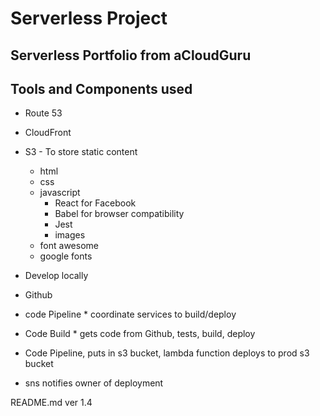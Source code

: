 # Serverless Project

## Serverless Portfolio from aCloudGuru

## Tools and Components used
* Route 53
* CloudFront
* S3 - To store static content
  * html
  * css
  * javascript
    * React for Facebook
    * Babel for browser compatibility
    * Jest
    * images
  * font awesome
  * google fonts

* Develop locally
* Github
* code Pipeline * coordinate services to build/deploy
* Code Build * gets code from Github, tests, build, deploy
* Code Pipeline, puts in s3 bucket, lambda function deploys to prod s3 bucket
* sns notifies owner of deployment


 README.md ver 1.4
